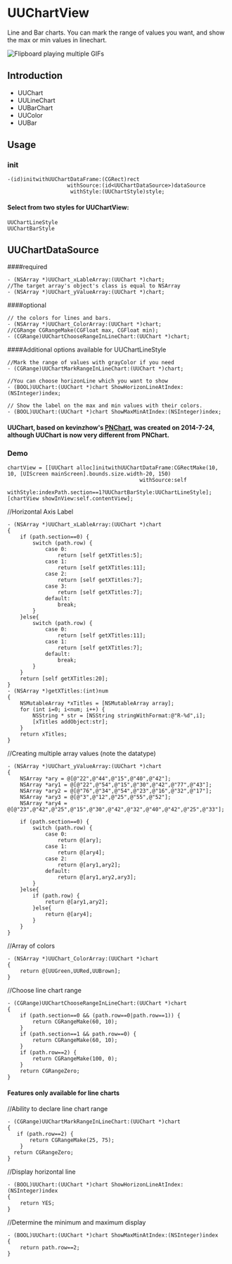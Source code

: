 UUChartView
===========

Line and Bar charts. You can mark the range of values you want, and show the max or min values in linechart.

![Flipboard playing multiple GIFs](https://github.com/ZhipingYang/UUChartView/raw/master/UUChartViewTests/UUChartView.gif)

## Introduction
  
 * UUChart
 * UULineChart
 * UUBarChart
 * UUColor
 * UUBar
 
## Usage

### init

    -(id)initwithUUChartDataFrame:(CGRect)rect 
                       withSource:(id<UUChartDataSource>)dataSource 
                        withStyle:(UUChartStyle)style;

#### Select from two styles for UUChartView:

    UUChartLineStyle
    UUChartBarStyle

## UUChartDataSource
####required

    - (NSArray *)UUChart_xLableArray:(UUChart *)chart;
    //The target array's object's class is equal to NSArray
    - (NSArray *)UUChart_yValueArray:(UUChart *)chart;

####optional

    // the colors for lines and bars.
    - (NSArray *)UUChart_ColorArray:(UUChart *)chart;
    //CGRange CGRangeMake(CGFloat max, CGFloat min);
    - (CGRange)UUChartChooseRangeInLineChart:(UUChart *)chart;

####Additional options available for UUChartLineStyle

    //Mark the range of values with grayColor if you need
    - (CGRange)UUChartMarkRangeInLineChart:(UUChart *)chart;

    //You can choose horizonLine which you want to show
    - (BOOL)UUChart:(UUChart *)chart ShowHorizonLineAtIndex:(NSInteger)index;

    // Show the label on the max and min values with their colors.
    - (BOOL)UUChart:(UUChart *)chart ShowMaxMinAtIndex:(NSInteger)index;

#### UUChart, based on kevinzhow's [PNChart](https://github.com/kevinzhow/PNChart), was created on 2014-7-24, although UUChart is now very different from PNChart.


### Demo

    chartView = [[UUChart alloc]initwithUUChartDataFrame:CGRectMake(10, 10, [UIScreen mainScreen].bounds.size.width-20, 150)
                                              withSource:self
                                               withStyle:indexPath.section==1?UUChartBarStyle:UUChartLineStyle];
    [chartView showInView:self.contentView];

//Horizontal Axis Label

    - (NSArray *)UUChart_xLableArray:(UUChart *)chart
    {
	    if (path.section==0) {
	        switch (path.row) {
	            case 0:
	                return [self getXTitles:5];
	            case 1:
	                return [self getXTitles:11];
	            case 2:
	                return [self getXTitles:7];
	            case 3:
	                return [self getXTitles:7];
	            default:
	                break;
	        }
	    }else{
	        switch (path.row) {
	            case 0:
	                return [self getXTitles:11];
	            case 1:
	                return [self getXTitles:7];
	            default:
	                break;
	        }
	    }
	    return [self getXTitles:20];
    }
    - (NSArray *)getXTitles:(int)num
	{
	    NSMutableArray *xTitles = [NSMutableArray array];
	    for (int i=0; i<num; i++) {
	        NSString * str = [NSString stringWithFormat:@"R-%d",i];
	        [xTitles addObject:str];
	    }
	    return xTitles;
	}	
	
//Creating multiple array values (note the datatype)

    - (NSArray *)UUChart_yValueArray:(UUChart *)chart
    {
	    NSArray *ary = @[@"22",@"44",@"15",@"40",@"42"];
	    NSArray *ary1 = @[@"22",@"54",@"15",@"30",@"42",@"77",@"43"];
	    NSArray *ary2 = @[@"76",@"34",@"54",@"23",@"16",@"32",@"17"];
	    NSArray *ary3 = @[@"3",@"12",@"25",@"55",@"52"];
	    NSArray *ary4 = @[@"23",@"42",@"25",@"15",@"30",@"42",@"32",@"40",@"42",@"25",@"33"];
	
	    if (path.section==0) {
	        switch (path.row) {
	            case 0:
	                return @[ary];
	            case 1:
	                return @[ary4];
	            case 2:
	                return @[ary1,ary2];
	            default:
	                return @[ary1,ary2,ary3];
	        }
	    }else{
	        if (path.row) {
	            return @[ary1,ary2];
	        }else{
	            return @[ary4];
	        }
	    }
    }

//Array of colors

    - (NSArray *)UUChart_ColorArray:(UUChart *)chart
    {
        return @[UUGreen,UURed,UUBrown];
    }

//Choose line chart range

    - (CGRange)UUChartChooseRangeInLineChart:(UUChart *)chart
    {
	    if (path.section==0 && (path.row==0|path.row==1)) {
	        return CGRangeMake(60, 10);
	    }
	    if (path.section==1 && path.row==0) {
	        return CGRangeMake(60, 10);
	    }
	    if (path.row==2) {
	        return CGRangeMake(100, 0);
	    }
	    return CGRangeZero;
    }

#### Features only available for line charts

   //Ability to declare line chart range

    - (CGRange)UUChartMarkRangeInLineChart:(UUChart *)chart
    {
       if (path.row==2) {
           return CGRangeMake(25, 75);
        }
      return CGRangeZero;
    }

  //Display horizontal line

    - (BOOL)UUChart:(UUChart *)chart ShowHorizonLineAtIndex:(NSInteger)index
    {
        return YES;
    }

  //Determine the minimum and maximum display

    - (BOOL)UUChart:(UUChart *)chart ShowMaxMinAtIndex:(NSInteger)index
    {
        return path.row==2;
    }
